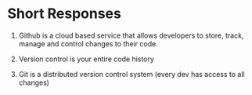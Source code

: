 # Short Responses
1. Github is a cloud based service that allows developers to store, track, manage and control changes to their code.

2. Version control is your entire code history

3. Git is a distributed version control system (every dev has access to all changes)
